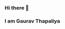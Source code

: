 ### Hi there 👋
### I am Gaurav Thapaliya

<!--
**JaCrispy1/JaCrispy1** is a ✨ _special_ ✨ repository because its `README.md` (this file) appears on your GitHub profile.

Here are some ideas to get you started:

- 🔭 I’m currently working on UI/UX Design

- 🌱 I’m currently learning React, Node JS, PHP and UI/UX Designing.
- 📫 How to reach me:
    gauravthapaliya10@gmail.com
-->
